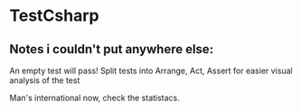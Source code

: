# TestCsharp

## Notes i couldn't put anywhere else: 
An empty test will pass!
Split tests into Arrange, Act, Assert for easier visual analysis of the test


Man's international now, check the statistacs.
